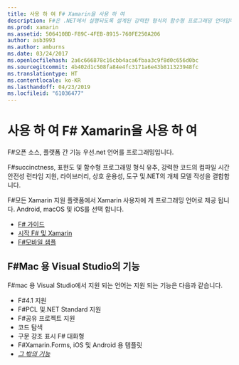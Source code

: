 ```yaml
---
title: 사용 하 여 F# Xamarin을 사용 하 여
description: F#은 .NET에서 실행되도록 설계된 강력한 형식의 함수형 프로그래밍 언어입니다. 이 문서에서는 해당 기능의 상위 수준 개요를 제공 하 고 샘플의 링크를 사용 하 여 빌드된 F#입니다.
ms.prod: xamarin
ms.assetid: 506410BD-F89C-4FEB-8915-760FE250A206
author: asb3993
ms.author: amburns
ms.date: 03/24/2017
ms.openlocfilehash: 2a6c666878c16cbb4aca6fbaa3c9f8d0c656d0bc
ms.sourcegitcommit: 4b402d1c508fa84e4fc3171a6e43b811323948fc
ms.translationtype: HT
ms.contentlocale: ko-KR
ms.lasthandoff: 04/23/2019
ms.locfileid: "61036477"
---
```

# <a name="using-f-with-xamarin"></a>사용 하 여 F# Xamarin을 사용 하 여

F#오픈 소스, 플랫폼 간 기능 우선.net 언어를 프로그래밍입니다.

F#succinctness, 표현도 및 함수형 프로그래밍 형식 유추, 강력한 코드의 컴파일 시간 안전성 런타임 지원, 라이브러리, 상호 운용성, 도구 및.NET의 개체 모델 작성을 결합합니다.

F#모든 Xamarin 지원 플랫폼에서 Xamarin 사용자에 게 프로그래밍 언어로 제공 됩니다. Android, macOS 및 iOS를 선택 합니다.

- [F# 가이드](https://docs.microsoft.com/dotnet/fsharp/)
- [시작 F# 및 Xamarin](overview.md)
- [F#모바일 샘플](samples.md)

## <a name="f-features-in-visual-studio-for-mac"></a>F#Mac 용 Visual Studio의 기능

F#mac 용 Visual Studio에서 지원 되는 언어는 지원 되는 기능은 다음과 같습니다.

- F#4.1 지원
- F#PCL 및.NET Standard 지원
- F#공유 프로젝트 지원
- 코드 탐색
- 구문 강조 표시 F# 대화형
- F#Xamarin.Forms, iOS 및 Android 용 템플릿
- [*그 밖의 기능*](https://developer.xamarin.com/releases/studio/xamarin.studio_6.0/xamarin.studio_6.0/#F_Enhancements)
